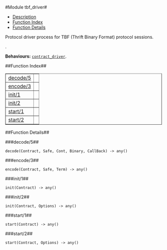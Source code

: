 

#Module tbf_driver#
* [Description](#description)
* [Function Index](#index)
* [Function Details](#functions)


<p>Protocol driver process for TBF (Thrift Binary Format)
protocol sessions.</p>.



__Behaviours:__ [`contract_driver`](https://github.com/norton/ubf/blob/master/doc/contract_driver.md).<a name="index"></a>

##Function Index##


<table width="100%" border="1" cellspacing="0" cellpadding="2" summary="function index"><tr><td valign="top"><a href="#decode-5">decode/5</a></td><td></td></tr><tr><td valign="top"><a href="#encode-3">encode/3</a></td><td></td></tr><tr><td valign="top"><a href="#init-1">init/1</a></td><td></td></tr><tr><td valign="top"><a href="#init-2">init/2</a></td><td></td></tr><tr><td valign="top"><a href="#start-1">start/1</a></td><td></td></tr><tr><td valign="top"><a href="#start-2">start/2</a></td><td></td></tr></table>


<a name="functions"></a>

##Function Details##

<a name="decode-5"></a>

###decode/5##




`decode(Contract, Safe, Cont, Binary, CallBack) -> any()`

<a name="encode-3"></a>

###encode/3##




`encode(Contract, Safe, Term) -> any()`

<a name="init-1"></a>

###init/1##




`init(Contract) -> any()`

<a name="init-2"></a>

###init/2##




`init(Contract, Options) -> any()`

<a name="start-1"></a>

###start/1##




`start(Contract) -> any()`

<a name="start-2"></a>

###start/2##




`start(Contract, Options) -> any()`

